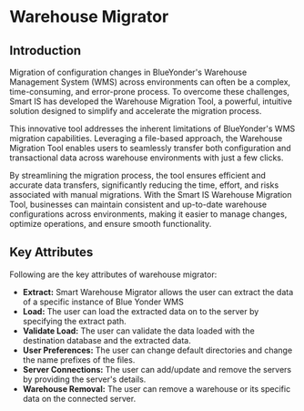 # Warehouse Migrator

## Introduction

Migration of configuration changes in BlueYonder's Warehouse Management System (WMS) across environments can often be a complex, time-consuming, and error-prone process. To overcome these challenges, Smart IS has developed the Warehouse Migration Tool, a powerful, intuitive solution designed to simplify and accelerate the migration process.

This innovative tool addresses the inherent limitations of BlueYonder's WMS migration capabilities. Leveraging a file-based approach, the Warehouse Migration Tool enables users to seamlessly transfer both configuration and transactional data across warehouse environments with just a few clicks.

By streamlining the migration process, the tool ensures efficient and accurate data transfers, significantly reducing the time, effort, and risks associated with manual migrations. With the Smart IS Warehouse Migration Tool, businesses can maintain consistent and up-to-date warehouse configurations across environments, making it easier to manage changes, optimize operations, and ensure smooth functionality.

## Key Attributes

Following are the key attributes of warehouse migrator:

- **Extract:** Smart Warehouse Migrator allows the user can extract the data of a specific instance of Blue Yonder WMS
- **Load:** The user can load the extracted data on to the server by specifying the extract path.
- **Validate Load:** The user can validate the data loaded with the destination database and the extracted data.
- **User Preferences:** The user can change default directories and change the name prefixes of the files.
- **Server Connections:** The user can add/update and remove the servers by providing the server's details.
- **Warehouse Removal:** The user can remove a warehouse or its specific data on the connected server. 



